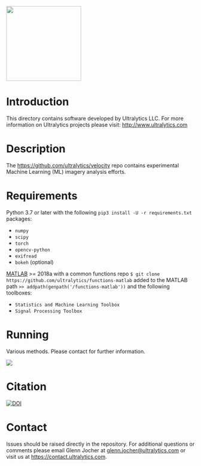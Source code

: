 <img src="https://storage.googleapis.com/ultralytics/logo/logoname1000.png" width="200">

# Introduction
This directory contains software developed by Ultralytics LLC. For more information on Ultralytics projects please visit:
http://www.ultralytics.com  

# Description
The https://github.com/ultralytics/velocity repo contains experimental Machine Learning (ML) imagery analysis efforts.

# Requirements
Python 3.7 or later with the following `pip3 install -U -r requirements.txt` packages:  

- `numpy`
- `scipy`
- `torch`
- `opencv-python`
- `exifread`
- `bokeh` (optional)

[MATLAB](https://www.mathworks.com/products/matlab.html) >= 2018a with a common functions repo `$ git clone https://github.com/ultralytics/functions-matlab` added to the MATLAB path `>> addpath(genpath('/functions-matlab'))` and the following toolboxes:

- `Statistics and Machine Learning Toolbox`
- `Signal Processing Toolbox`

# Running
Various methods. Please contact for further information.

<img src="https://github.com/ultralytics/velocity/blob/master/results.jpg"> 

# Citation

[![DOI](https://zenodo.org/badge/146165888.svg)](https://zenodo.org/badge/latestdoi/146165888)

# Contact

Issues should be raised directly in the repository. For additional questions or comments please email Glenn Jocher at glenn.jocher@ultralytics.com or visit us at https://contact.ultralytics.com.
